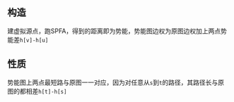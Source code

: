 ## 构造

建虚拟源点，跑SPFA，得到的距离即为势能，势能图边权为原图边权加上两点势能差`h[v]-h[u]`

## 性质

势能图上两点最短路与原图一一对应，因为对任意从`s`到`t`的路径，其路径长与原图的都相差`h[t]-h[s]`
